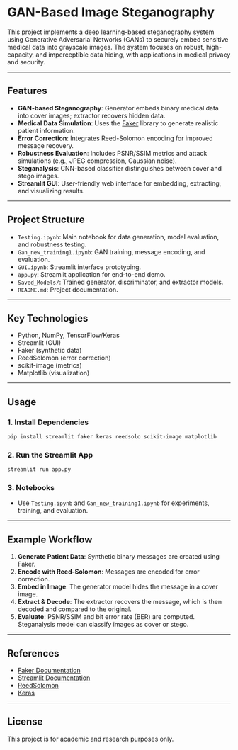 # GAN-Based Image Steganography

This project implements a deep learning-based steganography system using Generative Adversarial Networks (GANs) to securely embed sensitive medical data into grayscale images. The system focuses on robust, high-capacity, and imperceptible data hiding, with applications in medical privacy and security.

---

## Features

- **GAN-based Steganography**: Generator embeds binary medical data into cover images; extractor recovers hidden data.
- **Medical Data Simulation**: Uses the [Faker](https://faker.readthedocs.io/) library to generate realistic patient information.
- **Error Correction**: Integrates Reed-Solomon encoding for improved message recovery.
- **Robustness Evaluation**: Includes PSNR/SSIM metrics and attack simulations (e.g., JPEG compression, Gaussian noise).
- **Steganalysis**: CNN-based classifier distinguishes between cover and stego images.
- **Streamlit GUI**: User-friendly web interface for embedding, extracting, and visualizing results.

---

## Project Structure

- `Testing.ipynb`: Main notebook for data generation, model evaluation, and robustness testing.
- `Gan_new_training1.ipynb`: GAN training, message encoding, and evaluation.
- `GUI.ipynb`: Streamlit interface prototyping.
- `app.py`: Streamlit application for end-to-end demo.
- `Saved_Models/`: Trained generator, discriminator, and extractor models.
- `README.md`: Project documentation.

---

## Key Technologies

- Python, NumPy, TensorFlow/Keras
- Streamlit (GUI)
- Faker (synthetic data)
- ReedSolomon (error correction)
- scikit-image (metrics)
- Matplotlib (visualization)

---

## Usage

### 1. Install Dependencies

```bash
pip install streamlit faker keras reedsolo scikit-image matplotlib
```

### 2. Run the Streamlit App

```bash
streamlit run app.py
```

### 3. Notebooks

- Use `Testing.ipynb` and `Gan_new_training1.ipynb` for experiments, training, and evaluation.

---

## Example Workflow

1. **Generate Patient Data**: Synthetic binary messages are created using Faker.
2. **Encode with Reed-Solomon**: Messages are encoded for error correction.
3. **Embed in Image**: The generator model hides the message in a cover image.
4. **Extract & Decode**: The extractor recovers the message, which is then decoded and compared to the original.
5. **Evaluate**: PSNR/SSIM and bit error rate (BER) are computed. Steganalysis model can classify images as cover or stego.

---

## References

- [Faker Documentation](https://faker.readthedocs.io/)
- [Streamlit Documentation](https://docs.streamlit.io/)
- [ReedSolomon](https://pypi.org/project/reedsolo/)
- [Keras](https://keras.io/)

---

## License

This project is for academic and research purposes only.
